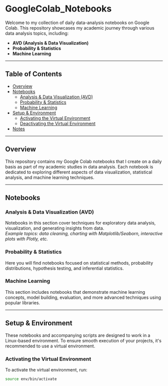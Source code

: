 # GoogleColab_Notebooks

Welcome to my collection of daily data-analysis notebooks on Google Colab. This repository showcases my academic journey through various data analysis topics, including:

- **AVD (Analysis & Data Visualization)**
- **Probability & Statistics**
- **Machine Learning**

---

## Table of Contents

- [Overview](#overview)
- [Notebooks](#notebooks)
  - [Analysis & Data Visualization (AVD)](#analysis--data-visualization-avd)
  - [Probability & Statistics](#probability--statistics)
  - [Machine Learning](#machine-learning)
- [Setup & Environment](#setup--environment)
  - [Activating the Virtual Environment](#activating-the-virtual-environment)
  - [Deactivating the Virtual Environment](#deactivating-the-virtual-environment)
- [Notes](#notes)

---

## Overview

This repository contains my Google Colab notebooks that I create on a daily basis as part of my academic studies in data analysis. Each notebook is dedicated to exploring different aspects of data visualization, statistical analysis, and machine learning techniques.

---

## Notebooks

### Analysis & Data Visualization (AVD)
Notebooks in this section cover techniques for exploratory data analysis, visualization, and generating insights from data.  
*Example topics: data cleaning, charting with Matplotlib/Seaborn, interactive plots with Plotly, etc.*

### Probability & Statistics
Here you will find notebooks focused on statistical methods, probability distributions, hypothesis testing, and inferential statistics.

### Machine Learning
This section includes notebooks that demonstrate machine learning concepts, model building, evaluation, and more advanced techniques using popular libraries.

---

## Setup & Environment

These notebooks and accompanying scripts are designed to work in a Linux-based environment. To ensure smooth execution of your projects, it's recommended to use a virtual environment.

### Activating the Virtual Environment
To activate the virtual environment, run:

```bash
source env/bin/activate
